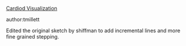
[Cardiod Visualization](https://www.youtube.com/user/shiffman)

author:tmillett

Edited the original sketch by shiffman to add incremental lines and more fine grained stepping.

